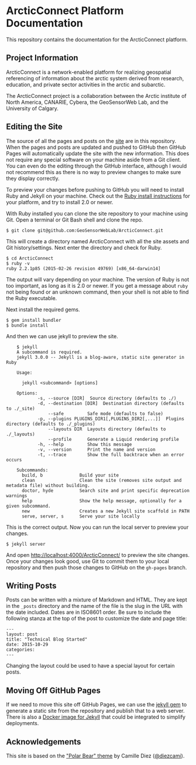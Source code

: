 # ArcticConnect Platform Documentation

This repository contains the documentation for the ArcticConnect platform.

## Project Information

ArcticConnect is a network-enabled platform for realizing geospatial referencing of information about the arctic system derived from research, education, and private sector activities in the arctic and subarctic.

The ArcticConnect project is a collaboration between the Arctic institute of North America, CANARIE, Cybera, the GeoSensorWeb Lab, and the University of Calgary.

## Editing the Site

The source of all the pages and posts on the [site](http://geosensorweblab.github.io/ArcticConnect/) are in this repository. When the pages and posts are updated and pushed to GitHub then GitHub Pages will automatically update the site with the new information. This does not require any special software on your machine aside from a Git client. You can even do the editing through the GitHub interface, although I would not recommend this as there is no way to preview changes to make sure they display correctly.

To preview your changes before pushing to GitHub you will need to install Ruby and Jekyll on your machine. Check out the [Ruby install instructions](https://www.ruby-lang.org/en/documentation/installation/) for your platform, and try to install 2.0 or newer.

With Ruby installed you can clone the site repository to your machine using Git. Open a terminal or Git Bash shell and clone the repo.

    $ git clone git@github.com:GeoSensorWebLab/ArcticConnect.git

This will create a directory named ArcticConnect with all the site assets and Git history/settings. Next enter the directory and check for Ruby.

    $ cd ArcticConnect
    $ ruby -v
    ruby 2.2.1p85 (2015-02-26 revision 49769) [x86_64-darwin14]

The output will vary depending on your machine. The version of Ruby is not too important, as long as it is 2.0 or newer. If you get a message about `ruby` not being found or an unknown command, then your shell is not able to find the Ruby executable.

Next install the required gems.

    $ gem install bundler
    $ bundle install

And then we can use jekyll to preview the site.

```
    $ jekyll
    A subcommand is required.
    jekyll 3.0.0 -- Jekyll is a blog-aware, static site generator in Ruby

    Usage:

      jekyll <subcommand> [options]

    Options:
            -s, --source [DIR]  Source directory (defaults to ./)
            -d, --destination [DIR]  Destination directory (defaults to ./_site)
                --safe         Safe mode (defaults to false)
            -p, --plugins PLUGINS_DIR1[,PLUGINS_DIR2[,...]]  Plugins directory (defaults to ./_plugins)
                --layouts DIR  Layouts directory (defaults to ./_layouts)
                --profile      Generate a Liquid rendering profile
            -h, --help         Show this message
            -v, --version      Print the name and version
            -t, --trace        Show the full backtrace when an error occurs

    Subcommands:
      build, b              Build your site
      clean                 Clean the site (removes site output and metadata file) without building.
      doctor, hyde          Search site and print specific deprecation warnings
      help                  Show the help message, optionally for a given subcommand.
      new                   Creates a new Jekyll site scaffold in PATH
      serve, server, s      Serve your site locally
```

This is the correct output. Now you can run the local server to preview your changes.

    $ jekyll server

And open [http://localhost:4000/ArcticConnect/](http://localhost:4000/ArcticConnect/) to preview the site changes. Once your changes look good, use Git to commit them to your local repository and then push those changes to GitHub on the `gh-pages` branch.

## Writing Posts

Posts can be written with a mixture of Markdown and HTML. They are kept in the `_posts` directory and the name of the file is the slug in the URL with the date included. Dates are in ISO8601 order. Be sure to include the following stanza at the top of the post to customize the date and page title:

    ---
    layout: post
    title: "Technical Blog Started"
    date: 2015-10-29
    categories:
    ---

Changing the layout could be used to have a special layout for certain posts.

## Moving Off GitHub Pages

If we need to move this site off GitHub Pages, we can use the [jekyll gem](http://jekyllrb.com) to generate a static site from the repository and publish that to a web server. There is also a [Docker image for Jekyll](https://hub.docker.com/r/jekyll/jekyll/) that could be integrated to simplify deployments.

## Acknowledgements

This site is based on the ["Polar Bear" theme](https://github.com/diezcami/polar-bear-theme) by Camille Diez ([@diezcami](https://github.com/diezcami)).
